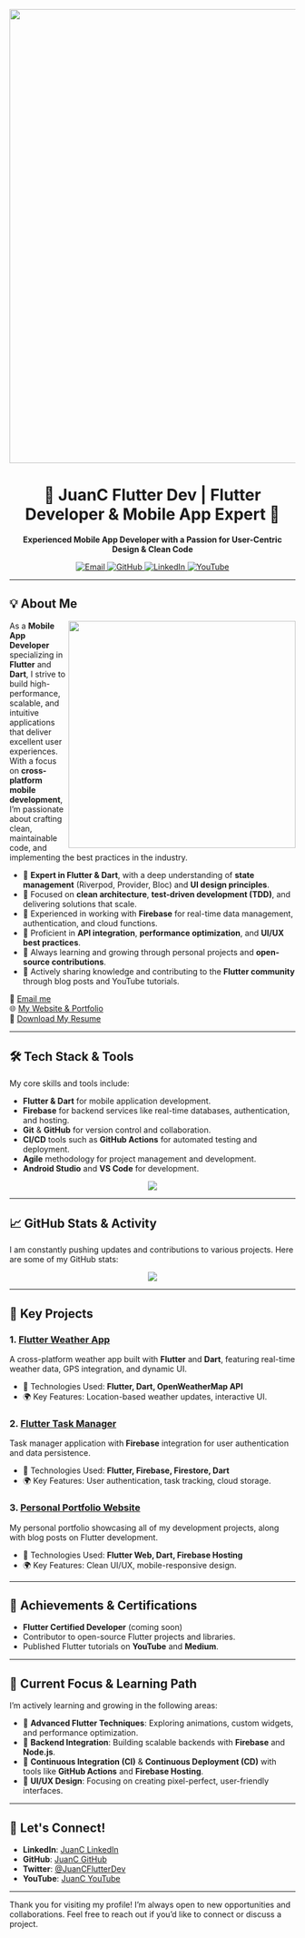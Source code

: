 <!-- Banner -->
<p align="center">
  <img src="https://github.com/JuanC/JuanCFlutterDev/blob/main/banner.png" width="800">
</p>

<h1 align="center">🚀 JuanC Flutter Dev | Flutter Developer & Mobile App Expert 📱</h1>

<p align="center">
  <b>Experienced Mobile App Developer with a Passion for User-Centric Design & Clean Code</b>
</p>

<!-- Contact Icons -->
<p align="center">
  <a href="mailto:juancflutterdev@gmail.com">
    <img src="https://img.icons8.com/bubbles/50/000000/gmail.png" alt="Email"/>
  </a>
  <a href="https://github.com/JuanC">
    <img src="https://img.icons8.com/bubbles/50/000000/github.png" alt="GitHub"/>
  </a>
  <a href="https://www.linkedin.com/in/juancflutterdev/">
    <img src="https://img.icons8.com/bubbles/50/000000/linkedin.png" alt="LinkedIn"/>
  </a>
  <a href="https://www.youtube.com/@JuanCFlutterDev">
    <img src="https://img.icons8.com/bubbles/50/000000/youtube.png" alt="YouTube"/>
  </a>
</p>

---

## 💡 About Me  
<p align="left">
  <img align="right" src="https://cdn.dribbble.com/users/2131993/screenshots/4948736/media/45dceb640723d72436c427add7966cf8.gif" width="400">
</p>

As a **Mobile App Developer** specializing in **Flutter** and **Dart**, I strive to build high-performance, scalable, and intuitive applications that deliver excellent user experiences. With a focus on **cross-platform mobile development**, I’m passionate about crafting clean, maintainable code, and implementing the best practices in the industry.

- 🔹 **Expert in Flutter & Dart**, with a deep understanding of **state management** (Riverpod, Provider, Bloc) and **UI design principles**.  
- 🔹 Focused on **clean architecture**, **test-driven development (TDD)**, and delivering solutions that scale.  
- 🔹 Experienced in working with **Firebase** for real-time data management, authentication, and cloud functions.  
- 🔹 Proficient in **API integration**, **performance optimization**, and **UI/UX best practices**.  
- 🔹 Always learning and growing through personal projects and **open-source contributions**.  
- 🔹 Actively sharing knowledge and contributing to the **Flutter community** through blog posts and YouTube tutorials.  

📧 [Email me](mailto:juancflutterdev@gmail.com)  
🌐 [My Website & Portfolio](https://juancc.dev)  
📄 [Download My Resume](https://juancc.dev/resume)

---

## 🛠 Tech Stack & Tools  

My core skills and tools include:

- **Flutter & Dart** for mobile application development.  
- **Firebase** for backend services like real-time databases, authentication, and hosting.  
- **Git** & **GitHub** for version control and collaboration.  
- **CI/CD** tools such as **GitHub Actions** for automated testing and deployment.  
- **Agile** methodology for project management and development.  
- **Android Studio** and **VS Code** for development.

<p align="center">
  <a href="https://skillicons.dev">
    <img src="https://skillicons.dev/icons?i=flutter,dart,firebase,git,github,androidstudio,vscode,html,css,js,mysql&theme=dark&perline=6">
  </a>
</p>

---

## 📈 GitHub Stats & Activity

I am constantly pushing updates and contributions to various projects. Here are some of my GitHub stats:

<p align="center">
  <img src="https://github-readme-stats.vercel.app/api?username=JuanC&show_icons=true&theme=radical&hide_title=true&hide_border=true" />
</p>

---

## 🌟 Key Projects

### 1. **[Flutter Weather App](https://github.com/JuanC/FlutterWeatherApp)**  
A cross-platform weather app built with **Flutter** and **Dart**, featuring real-time weather data, GPS integration, and dynamic UI.  
- 🚀 Technologies Used: **Flutter, Dart, OpenWeatherMap API**  
- 🌍 Key Features: Location-based weather updates, interactive UI.

### 2. **[Flutter Task Manager](https://github.com/JuanC/FlutterTaskManager)**  
Task manager application with **Firebase** integration for user authentication and data persistence.  
- 🚀 Technologies Used: **Flutter, Firebase, Firestore, Dart**  
- 🌍 Key Features: User authentication, task tracking, cloud storage.

### 3. **[Personal Portfolio Website](https://juancc.dev)**  
My personal portfolio showcasing all of my development projects, along with blog posts on Flutter development.  
- 🚀 Technologies Used: **Flutter Web, Dart, Firebase Hosting**  
- 🌍 Key Features: Clean UI/UX, mobile-responsive design.

---

## 🎯 Achievements & Certifications

- **Flutter Certified Developer** (coming soon)  
- Contributor to open-source Flutter projects and libraries.  
- Published Flutter tutorials on **YouTube** and **Medium**.

---

## 🌱 Current Focus & Learning Path

I’m actively learning and growing in the following areas:

- 🔹 **Advanced Flutter Techniques**: Exploring animations, custom widgets, and performance optimization.  
- 🔹 **Backend Integration**: Building scalable backends with **Firebase** and **Node.js**.  
- 🔹 **Continuous Integration (CI)** & **Continuous Deployment (CD)** with tools like **GitHub Actions** and **Firebase Hosting**.  
- 🔹 **UI/UX Design**: Focusing on creating pixel-perfect, user-friendly interfaces.

---

## 🤝 Let's Connect!

- **LinkedIn**: [JuanC LinkedIn](https://www.linkedin.com/in/juancflutterdev/)
- **GitHub**: [JuanC GitHub](https://github.com/JuanC)
- **Twitter**: [@JuanCFlutterDev](https://twitter.com/JuanCFlutterDev)
- **YouTube**: [JuanC YouTube](https://www.youtube.com/@JuanCFlutterDev)

---

Thank you for visiting my profile! I’m always open to new opportunities and collaborations. Feel free to reach out if you’d like to connect or discuss a project.
